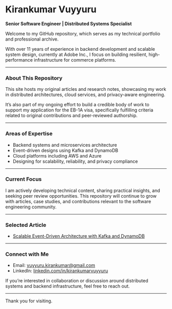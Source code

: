 # Kirankumar Vuyyuru

**Senior Software Engineer | Distributed Systems Specialist**

Welcome to my GitHub repository, which serves as my technical portfolio and professional archive.

With over 11 years of experience in backend development and scalable system design, currently at Adobe Inc., I focus on building resilient, high-performance infrastructure for commerce platforms.

---

### About This Repository

This site hosts my original articles and research notes, showcasing my work in distributed architectures, cloud services, and privacy-aware engineering.

It’s also part of my ongoing effort to build a credible body of work to support my application for the EB-1A visa, specifically fulfilling criteria related to original contributions and peer-reviewed authorship.

---

### Areas of Expertise

- Backend systems and microservices architecture  
- Event-driven designs using Kafka and DynamoDB  
- Cloud platforms including AWS and Azure  
- Designing for scalability, reliability, and privacy compliance

---

### Current Focus

I am actively developing technical content, sharing practical insights, and seeking peer review opportunities. This repository will continue to grow with articles, case studies, and contributions relevant to the software engineering community.

---

### Selected Article

- [Scalable Event-Driven Architecture with Kafka and DynamoDB](https://kiranv926.github.io/posts/kafka-dynamodb-architecture.md)

---

### Connect with Me

- Email: vuyyuru.kirankumar@gmail.com  
- LinkedIn: [linkedin.com/in/kirankumarvuyyuru](https://www.linkedin.com/in/kirankumarvuyyuru)

If you’re interested in collaboration or discussion around distributed systems and backend infrastructure, feel free to reach out.

---

Thank you for visiting.

